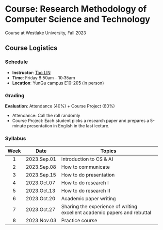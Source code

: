 # Course: Research Methodology of Computer Science and Technology
Course at Westlake University, Fall 2023

## Course Logistics
### Schedule
* **Instructor**: [Tao LIN](https://lins-lab.github.io/)
* **Time**: Friday 8:50am - 10:35am
* **Location**: YunGu campus E10-205 (in person)

### Grading
**Evaluation**: Attendance (40%) + Course Project (60%)
* Attendance: Call the roll randomly
* Course Project: Each student picks a research paper and prepares a 5-minute presentation in English in the last lecture.

### Syllabus
| Week 	| Date          | Topics                                                                      |
|:----:	|------         |------                                                                       |
|   1  	| 2023.Sep.01   | Introduction to CS & AI                                                     |
|   2  	| 2023.Sep.08   | How to communicate                                                          |
|   3  	| 2023.Sep.15   | How to do presentation                                                      |
|   4  	| 2023.Oct.07   | How to do research I                                                        |
|   5  	| 2023.Oct.13   | How to do research II                                                       |
|   6  	| 2023.Oct.20   | Academic paper writing                                                      |
|   7  	| 2023.Oct.27   | Sharing the experience of writing excellent academic papers and rebuttal    |
|   8  	| 2023.Nov.03   | Practice course                                                             |
